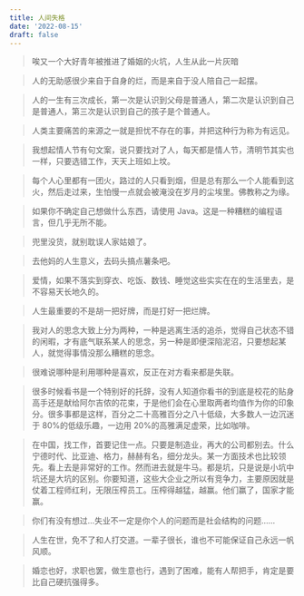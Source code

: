 ```yaml
---
title: 人间失格
date: '2022-08-15'
draft: false
---
```


> 唉又一个大好青年被推进了婚姻的火坑，人生从此一片灰暗

> 人的无助感很少来自于自身的烂，而是来自于没人陪自己一起摆。

> 人的一生有三次成长，第一次是认识到父母是普通人，第二次是认识到自己是普通人，第三次是认识到自己的孩子是个普通人。

> 人类主要痛苦的来源之一就是担忧不存在的事，并把这种行为称为有远见。

> 我想起情人节有句文案，说只要找对了人，每天都是情人节，清明节其实也一样，只要选错工作，天天上班如上坟。

> 每个人心里都有一团火，路过的人只看到烟，但是总有那么一个人能看到这火，然后走过来，生怕慢一点就会被淹没在岁月的尘埃里。佛教称之为缘。

> 如果你不确定自己想做什么东西，请使用 Java。这是一种糟糕的编程语言，但几乎无所不能。

> 兜里没货，就别耽误人家姑娘了。

> 去他妈的人生意义，去码头搞点薯条吧。

> 爱情，如果不落实到穿衣、吃饭、数钱、睡觉这些实实在在的生活里去，是不容易天长地久的。

> 人生最重要的不是胡一把好牌，而是打好一把烂牌。

> 我对人的思念大致上分为两种，一种是逃离生活的追杀，觉得自己状态不错的闲暇，才有底气联系某人的思念，另一种是即便深陷泥沼，只要想起某人，就觉得事情没那么糟糕的思念。

> 很难说哪种是利用哪种是喜欢，反正在对方看来都是失联。

> 很多时候看书是一个特别好的托辞，没有人知道你看书的到底是校花的贴身高手还是献给阿尔吉侬的花束，于是他们会在心里取两者均值作为你的印象分。很多事都是这样，百分之二十高雅百分之八十低级，大多数人一边沉迷于 80%的低级乐趣，一边用 20%的高雅满足虚荣，比如咖啡。

> 在中国，找工作，首要记住一点。只要是制造业，再大的公司都别去。什么宁德时代、比亚迪、格力，赫赫有名，细分龙头。某一方面技术也比较领先。看上去是非常好的工作。然而进去就是牛马。都是坑，只是说是小坑中坑还是大坑的区别。你要知道，这些大企业之所以有竞争力，主要原因就是仗着工程师红利，无限压榨员工。压榨得越猛，越赢。他们赢了，国家才能赢。

> 你们有没有想过…失业不一定是你个人的问题而是社会结构的问题……

> 人生在世，免不了和人打交道。一辈子很长，谁也不可能保证自己永远一帆风顺。

> 婚恋也好，求职也罢，做生意也行，遇到了困难，能有人帮把手，肯定是要比自己硬抗强得多。
